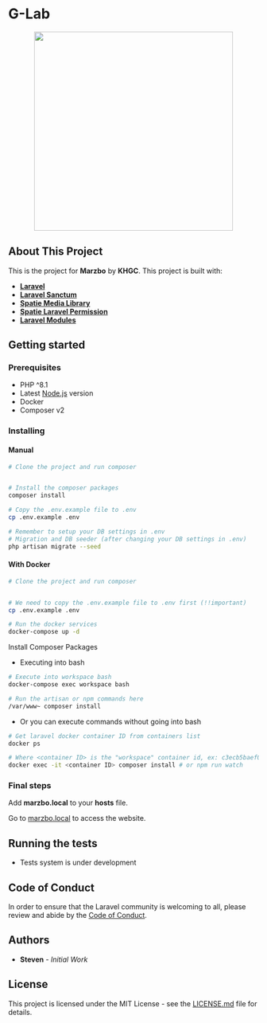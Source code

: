 # G-Lab

<p align="center"><a href="https://www.k-hgc.com" target="_blank"><img src="https://www.k-hgc.com/img/logo/khgc-logo-black.svg" width="400"></a></p>

## About This Project

This is the project for **Marzbo** by **KHGC**. This project is built with:

-   **[Laravel](https://laravel.com/)**
-   **[Laravel Sanctum](https://github.com/laravel/sanctum/)**
-   **[Spatie Media Library](https://spatie.be/docs/laravel-medialibrary/v9/introduction)**
-   **[Spatie Laravel Permission](https://spatie.be/docs/laravel-permission/v5/introduction)**
-   **[Laravel Modules](https://nwidart.com/laravel-modules/v6/introduction)**

## Getting started

### Prerequisites

-   PHP ^8.1
-   Latest [Node.js](https://nodejs.org) version
-   Docker
-   Composer v2

### Installing

#### Manual

```bash
# Clone the project and run composer


# Install the composer packages
composer install

# Copy the .env.example file to .env
cp .env.example .env

# Remember to setup your DB settings in .env
# Migration and DB seeder (after changing your DB settings in .env)
php artisan migrate --seed
```

#### With Docker

```bash
# Clone the project and run composer


# We need to copy the .env.example file to .env first (!!important)
cp .env.example .env

# Run the docker services
docker-compose up -d
```

Install Composer Packages

-   Executing into bash

```sh
# Execute into workspace bash
docker-compose exec workspace bash

# Run the artisan or npm commands here
/var/www~ composer install

```

-   Or you can execute commands without going into bash

```sh
# Get laravel docker container ID from containers list
docker ps

# Where <container ID> is the "workspace" container id, ex: c3ecb5baef0b
docker exec -it <container ID> composer install # or npm run watch

```

### Final steps

Add **marzbo.local** to your **hosts** file.

Go to [marzbo.local](http://marzbo.local) to access the website.

## Running the tests

-   Tests system is under development

## Code of Conduct

In order to ensure that the Laravel community is welcoming to all, please review and abide by the [Code of Conduct](https://laravel.com/docs/contributions#code-of-conduct).

## Authors

-   **Steven** - _Initial Work_

## License

This project is licensed under the MIT License - see the [LICENSE.md](LICENSE) file for details.
